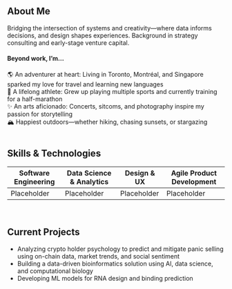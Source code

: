 ## About Me
Bridging the intersection of systems and creativity—where data informs decisions, and design shapes experiences. Background in strategy consulting and early-stage venture capital.

#### Beyond work, I’m…
🌎 An adventurer at heart: Living in Toronto, Montréal, and Singapore sparked my love for travel and learning new languages  
🙌 A lifelong athlete: Grew up playing multiple sports and currently training for a half-marathon  
✨ An arts aficionado: Concerts, sitcoms, and photography inspire my passion for storytelling  
🏔️ Happiest outdoors—whether hiking, chasing sunsets, or stargazing  
<br>

## Skills & Technologies
| Software Engineering | Data Science & Analytics |  Design & UX | Agile Product Development |
|----------|----------|----------|----------|
| Placeholder   | Placeholder     | Placeholder| Placeholder|
<br>

## Current Projects
- Analyzing crypto holder psychology to predict and mitigate panic selling using on-chain data, market trends, and social sentiment
- Building a data-driven bioinformatics solution using AI, data science, and computational biology
- Developing ML models for RNA design and binding prediction
<br>

<!--
**isabellegan/isabellegan** is a ✨ _special_ ✨ repository because its `README.md` (this file) appears on your GitHub profile.

Here are some ideas to get you started:

- 🔭 I’m currently working on ...
- 🌱 I’m currently learning ...
- 👯 I’m looking to collaborate on ...
- 🤔 I’m looking for help with ...
- 💬 Ask me about ...
- 📫 How to reach me: ...
- 😄 Pronouns: ...
- ⚡ Fun fact: ...
-->
